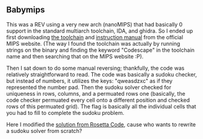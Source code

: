 ## Babymips

This was a REV using a very new arch (nanoMIPS) that had basically 0 support in
the standard multiarch toolchain, IDA, and ghidra. So I ended up first
downloading [the toolchain][1] and [instruction manual][2] from the official 
MIPS website. (The way I found the toolchain was actually by running strings on
the binary and finding the keyword "Codescape" in the toolchain name and then
searching that on the MIPS website :P). 

Then I sat down to do some manual reversing; thankfully, the code was relatively
straightforward to read. The code was basically a sudoku checker, but instead of
numbers, it utilizes the keys: "qweasdzxc" as if they represented the number
pad. Then the sudoku solver checked for uniqueness in rows, columns, and a
permuated rows one (basically, the code checker permuated every cell onto a
different position and checked rows of this permuated grid). The flag is
basically all the individual cells that you had to fill to complete the sudoku
problem.

Here I modified the [solution from Rosetta Code][3], cause who wants to rewrite
a sudoku solver from scratch?

[1]: https://codescape.mips.com/components/toolchain/nanomips/latest/index.html
[2]: https://s3-eu-west-1.amazonaws.com/downloads-mips/I7200/I7200+product+launch/MIPS_nanomips32_ISA_TRM_01_01_MD01247.pdf
[3]: http://rosettacode.org/wiki/Sudoku#Python
